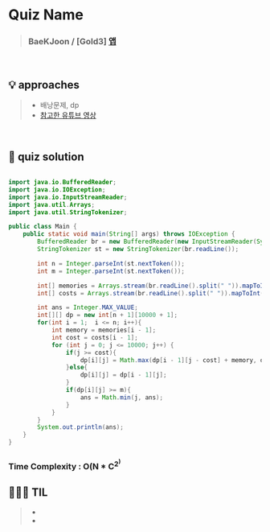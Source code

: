 # Quiz Name
> ### BaeKJoon / [Gold3] <a href = "https://www.acmicpc.net/problem/7579"> 앱 </a>

<br>

## 💡 approaches
>  - 배낭문제, dp
>  - [참고한 유튜브 영상 ](https://www.youtube.com/watch?v=rhda6lR5kyQ)
<br>

## 🔑 quiz solution

```java

import java.io.BufferedReader;
import java.io.IOException;
import java.io.InputStreamReader;
import java.util.Arrays;
import java.util.StringTokenizer;

public class Main {
    public static void main(String[] args) throws IOException {
        BufferedReader br = new BufferedReader(new InputStreamReader(System.in));
        StringTokenizer st = new StringTokenizer(br.readLine());

        int n = Integer.parseInt(st.nextToken());
        int m = Integer.parseInt(st.nextToken());

        int[] memories = Arrays.stream(br.readLine().split(" ")).mapToInt(Integer::parseInt).toArray();
        int[] costs = Arrays.stream(br.readLine().split(" ")).mapToInt(Integer::parseInt).toArray();

        int ans = Integer.MAX_VALUE;
        int[][] dp = new int[n + 1][10000 + 1];
        for(int i = 1;  i <= n; i++){
            int memory = memories[i - 1];
            int cost = costs[i - 1];
            for (int j = 0; j <= 10000; j++) {
                if(j >= cost){
                    dp[i][j] = Math.max(dp[i - 1][j - cost] + memory, dp[i - 1][j]);
                }else{
                    dp[i][j] = dp[i - 1][j];
                }
                if(dp[i][j] >= m){
                    ans = Math.min(j, ans);
                }
            }
        }
        System.out.println(ans);
    }
}

```
### Time Complexity : O(N * C<sup>2<sup/>)
## 👩🏻‍🏫 TIL
>  -
>  -
